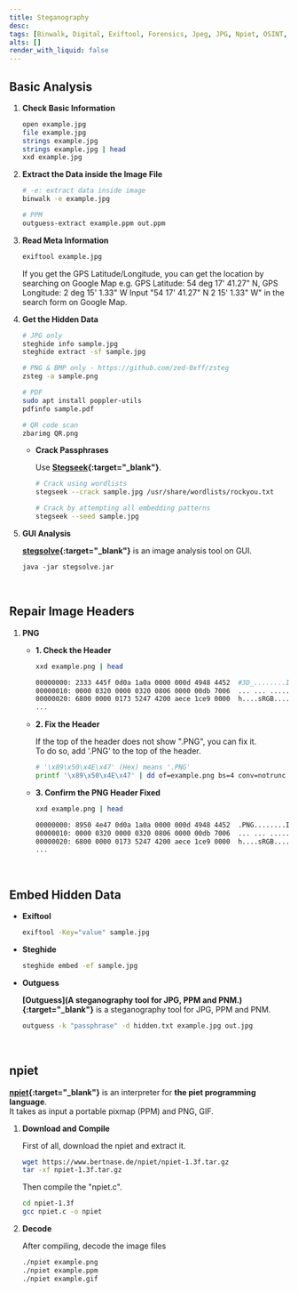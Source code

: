 ```yaml
---
title: Steganography
desc: 
tags: [Binwalk, Digital, Exiftool, Forensics, Jpeg, JPG, Npiet, OSINT, PDF, PNG, QR, Reverse Engineering, Steganography, Steghide, Zsteg]
alts: []
render_with_liquid: false
---
```


## Basic Analysis

1. **Check Basic Information**

    ```sh
    open example.jpg
    file example.jpg
    strings example.jpg
    strings example.jpg | head
    xxd example.jpg
    ```

2. **Extract the Data inside the Image File**

    ```sh
    # -e: extract data inside image
    binwalk -e example.jpg

    # PPM
    outguess-extract example.ppm out.ppm
    ```

3. **Read Meta Information**

    ```sh
    exiftool example.jpg
    ```

    If you get the GPS Latitude/Longitude, you can get the location by searching on Google Map
    e.g. GPS Latitude: 54 deg 17' 41.27" N, GPS Longitude: 2 deg 15' 1.33" W
    Input "54 17' 41.27" N 2 15' 1.33" W" in the search form on Google Map.

4. **Get the Hidden Data**

    ```sh
    # JPG only
    steghide info sample.jpg
    steghide extract -sf sample.jpg

    # PNG & BMP only - https://github.com/zed-0xff/zsteg
    zsteg -a sample.png

    # PDF
    sudo apt install poppler-utils
    pdfinfo sample.pdf

    # QR code scan
    zbarimg QR.png
    ```

    - **Crack Passphrases**

        Use **[Stegseek](https://github.com/RickdeJager/stegseek){:target="_blank"}**.

        ```sh
        # Crack using wordlists
        stegseek --crack sample.jpg /usr/share/wordlists/rockyou.txt

        # Crack by attempting all embedding patterns
        stegseek --seed sample.jpg
        ```

5. **GUI Analysis**

    **[stegsolve](https://github.com/zardus/ctf-tools/blob/master/stegsolve/install){:target="_blank"}** is an image analysis tool on GUI.

    ```
    java -jar stegsolve.jar
    ```

<br />

## Repair Image Headers

1. **PNG**

    - **1. Check the Header**
    
        ```sh
        xxd example.png | head

        00000000: 2333 445f 0d0a 1a0a 0000 000d 4948 4452  #3D_........IHDR
        00000010: 0000 0320 0000 0320 0806 0000 00db 7006  ... ... ......p.
        00000020: 6800 0000 0173 5247 4200 aece 1ce9 0000  h....sRGB.......
        ...
        ```

    - **2. Fix the Header**

        If the top of the header does not show ".PNG", you can fix it.  
        To do so, add '.PNG' to the top of the header.

        ```sh
        # '\x89\x50\x4E\x47' (Hex) means '.PNG'
        printf '\x89\x50\x4E\x47' | dd of=example.png bs=4 conv=notrunc
        ```

    - **3. Confirm the PNG Header Fixed**

        ```sh
        xxd example.png | head

        00000000: 8950 4e47 0d0a 1a0a 0000 000d 4948 4452  .PNG........IHDR
        00000010: 0000 0320 0000 0320 0806 0000 00db 7006  ... ... ......p.
        00000020: 6800 0000 0173 5247 4200 aece 1ce9 0000  h....sRGB.......
        ...
        ```

<br />

## Embed Hidden Data

- **Exiftool**

    ```sh
    exiftool -Key="value" sample.jpg
    ```

- **Steghide**

    ```sh
    steghide embed -ef sample.jpg
    ```

- **Outguess**

    **[Outguess](A steganography tool for JPG, PPM and PNM.){:target="_blank"}** is a steganography tool for JPG, PPM and PNM.

    ```sh
    outguess -k "passphrase" -d hidden.txt example.jpg out.jpg
    ```

<br />

## npiet

**[npiet](https://www.bertnase.de/npiet/){:target="_blank"}** is an interpreter for **the piet programming language**.  
It takes as input a portable pixmap (PPM) and PNG, GIF.

1. **Download and Compile**

    First of all, download the npiet and extract it.

    ```sh
    wget https://www.bertnase.de/npiet/npiet-1.3f.tar.gz
    tar -xf npiet-1.3f.tar.gz
    ```

    Then compile the "npiet.c".

    ```sh
    cd npiet-1.3f
    gcc npiet.c -o npiet
    ```

2. **Decode**

    After compiling, decode the image files

    ```sh
    ./npiet example.png
    ./npiet example.ppm
    ./npiet example.gif
    ```

